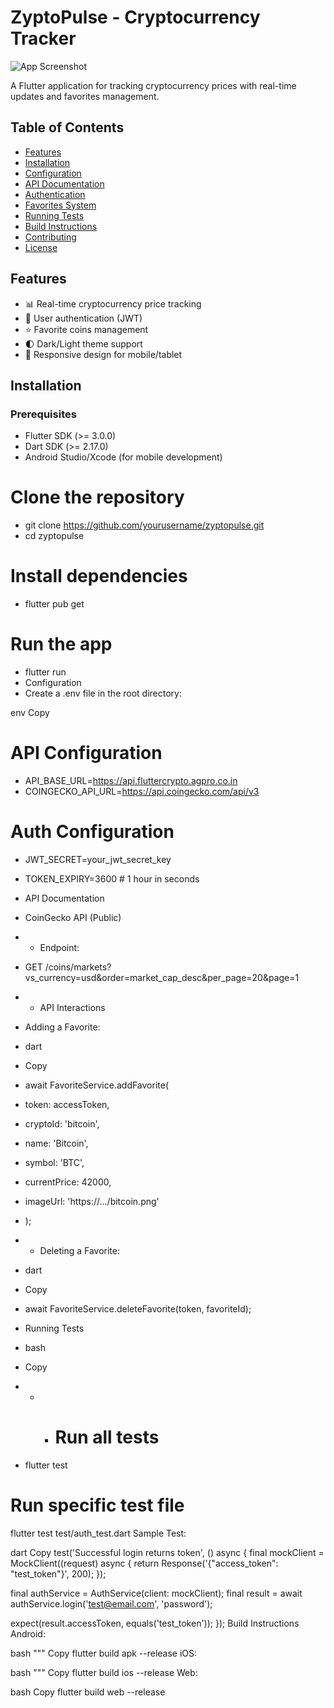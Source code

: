 # ZyptoPulse - Cryptocurrency Tracker

![App Screenshot](https://example.com/screenshot.png)

A Flutter application for tracking cryptocurrency prices with real-time updates and favorites management.

## Table of Contents
- [Features](#features)
- [Installation](#installation)
- [Configuration](#configuration)
- [API Documentation](#api-documentation)
- [Authentication](#authentication)
- [Favorites System](#favorites-system)
- [Running Tests](#running-tests)
- [Build Instructions](#build-instructions)
- [Contributing](#contributing)
- [License](#license)

## Features

- 📊 Real-time cryptocurrency price tracking
- 🔐 User authentication (JWT)
- ⭐ Favorite coins management
- 🌓 Dark/Light theme support
- 📱 Responsive design for mobile/tablet

## Installation

### Prerequisites
- Flutter SDK (>= 3.0.0)
- Dart SDK (>= 2.17.0)
- Android Studio/Xcode (for mobile development)


# Clone the repository
- git clone https://github.com/yourusername/zyptopulse.git
- cd zyptopulse

# Install dependencies
- flutter pub get

# Run the app
- flutter run
- Configuration
- Create a .env file in the root directory:

env
Copy
# API Configuration
- API_BASE_URL=https://api.fluttercrypto.agpro.co.in
- COINGECKO_API_URL=https://api.coingecko.com/api/v3

# Auth Configuration
- JWT_SECRET=your_jwt_secret_key
- TOKEN_EXPIRY=3600 # 1 hour in seconds
- API Documentation
- CoinGecko API (Public)
- - Endpoint:
- GET /coins/markets?vs_currency=usd&order=market_cap_desc&per_page=20&page=1


- - API Interactions
- Adding a Favorite:

- dart
- Copy
- await FavoriteService.addFavorite(
-   token: accessToken,
-   cryptoId: 'bitcoin',
-   name: 'Bitcoin',
-   symbol: 'BTC',
-   currentPrice: 42000,
-   imageUrl: 'https://.../bitcoin.png'
- );
- - Deleting a Favorite:

- dart
- Copy
- await FavoriteService.deleteFavorite(token, favoriteId);
- Running Tests
- bash
- Copy
- - - # Run all tests
- flutter test

# Run specific test file
flutter test test/auth_test.dart
Sample Test:

dart
Copy
test('Successful login returns token', () async {
  final mockClient = MockClient((request) async {
    return Response('{"access_token": "test_token"}', 200);
  });
  
  final authService = AuthService(client: mockClient);
  final result = await authService.login('test@email.com', 'password');
  
  expect(result.accessToken, equals('test_token'));
});
Build Instructions
Android:

bash """
Copy
flutter build apk --release
iOS:

bash """
Copy
flutter build ios --release
Web:

bash
Copy
flutter build web --release
